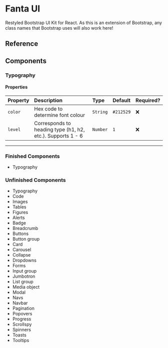 # Fanta UI

Restyled Bootstrap UI Kit for React. As this is an extension of Bootstrap, any class names that Bootstrap uses will also work here!

## Reference

## Components

### Typography

#### Properties

| Property | Description                                                | Type     | Default   | Required? |
| :------- | :--------------------------------------------------------- | :------- | :-------- | :-------- |
| `color`  | Hex code to determine font colour                          | `String` | `#212529` | ❌        |
| `level`  | Corresponds to heading type (h1, h2, etc.). Supports 1 - 6 | `Number` | `1`       | ❌        |

---

### Finished Components

- Typography

### Unfinished Components

- Typography
- Code
- Images
- Tables
- Figures
- Alerts
- Badge
- Breadcrumb
- Buttons
- Button group
- Card
- Carousel
- Collapse
- Dropdowns
- Forms
- Input group
- Jumbotron
- List group
- Media object
- Modal
- Navs
- Navbar
- Pagination
- Popovers
- Progress
- Scrollspy
- Spinners
- Toasts
- Tooltips
